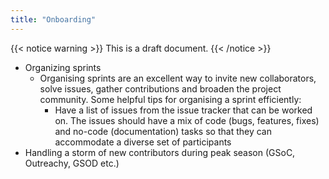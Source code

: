 ```yaml
---
title: "Onboarding"
---
```


{{< notice warning >}}
This is a draft document.
{{< /notice >}}

- Organizing sprints
  - Organising sprints are an excellent way to invite new collaborators, solve issues, gather contributions and broaden the project community. Some helpful tips for organising a sprint efficiently:
    - Have a list of issues from the issue tracker that can be worked on. The issues should have a mix of code (bugs, features, fixes) and no-code (documentation) tasks so that they can accommodate a diverse set of participants
- Handling a storm of new contributors during peak season (GSoC, Outreachy, GSOD etc.)
